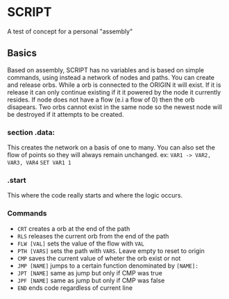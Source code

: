 # SCRIPT

A test of concept for a personal "assembly"

## Basics

Based on assembly, SCRIPT has no variables and is based on simple commands,
using instead a network of nodes and paths. You can create and release orbs.
While a orb is connected to the ORIGIN it will exist. If it is release it can
only continue existing if it it powered by the node it currently resides.
If node does not have a flow (e.i a flow of 0) then the orb disapears.
Two orbs cannot exist in the same node so the newest node will be destroyed if
it attempts to be created.

### section .data:

This creates the network on a basis of one to many.
You can also set the flow of points so they will always remain unchanged. ex:
`VAR1 -> VAR2, VAR3, VAR4`
`SET VAR1 1`

### .start

This where the code really starts and where the logic occurs.

### Commands

- `CRT` creates a orb at the end of the path
- `RLS` releases the current orb from the end of the path
- `FLW [VAL]` sets the value of the flow with `VAL`
- `PTH [VARS]` sets the path with `VARS`. Leave empty to reset to origin
- `CMP` saves the current value of wheter the orb exist or not
- `JMP [NAME]` jumps to a certain function denominated by `[NAME]:`
- `JPT [NAME]` same as jump but only if CMP was true
- `JPF [NAME]` same as jump but only if CMP was false
- `END` ends code regardless of current line
